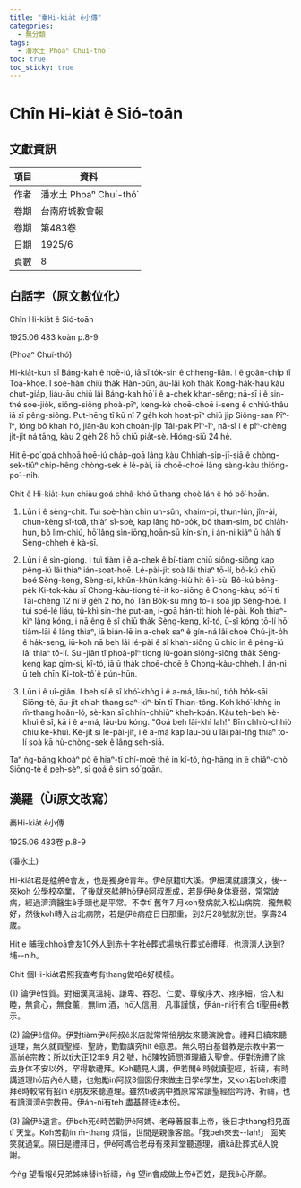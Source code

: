 ```yaml
---
title: "秦Hi-kia̍t ê小傳"
categories:
  - 無分類
tags:
  - 潘水土 Phoaⁿ Chuí-thó͘
toc: true
toc_sticky: true
---
```


# Chîn Hi-kia̍t ê Sió-toān

## 文獻資訊

| 項目 | 資料 |
|---|---|
| 作者 | 潘水土 Phoaⁿ Chuí-thó͘ |
| 卷期 | 台南府城教會報 |
| 卷期 | 第483卷 |
| 日期 | 1925/6 |
| 頁數 | 8 |

## 白話字（原文數位化）

Chîn Hi-kia̍t ê Sió-toān

1925.06 483 koàn p.8-9

(Phoaⁿ Chuí-thó͘)

Hi-kia̍t-kun sī Báng-kah ê hoē-iú, iā sī to̍k-sin ê chheng-liân. I ê goân-chi̍p tī Toā-khoe. I soè-hàn chiū tha̍k Hàn-bûn, āu-lâi koh tha̍k Kong-ha̍k-hāu kàu chut-gia̍p, liáu-āu chiū lâi Báng-kah hō͘ i ê a-chek khan-sêng; nā-sī i ê sin-thé soe-jio̍k, siông-siông phoà-pīⁿ, keng-kè choē-choē i-seng ê chhiú-thâu iā sī pêng-siông. Put-hēng tī kū nî 7 ge̍h koh hoat-pīⁿ chiū ji̍p Siông-san Pīⁿ-īⁿ, lóng bô khah hó, jiân-āu koh choán-ji̍p Tâi-pak Pīⁿ-īⁿ, nā-sī i ê pīⁿ-chèng ji̍t-ji̍t ná tāng, kàu 2 ge̍h 28 hō chiū pia̍t-sè. Hióng-siū 24 hè.

Hit ē-po͘ goá chhoā hoē-iú cha̍p-goā lâng kàu Chhiah-si̍p-jī-siā ê chòng-sek-tiûⁿ chip-hêng chòng-sek ê lé-pài, iā choē-choē lâng sàng-kàu thióng-po͘--ni̍h.

Chit ê Hi-kia̍t-kun chiàu goá chhâ-khó ū thang choè lán ê hó bô͘-hoān.

1. Lūn i ê sèng-chit. Tuì soè-hàn chin un-sûn, khaim-pi, thun-lún, jîn-ài, chun-kèng sī-toā, thiàⁿ sī-soè, kap lâng hô-bo̍k, bô tham-sim, bô chia̍h-hun, bô lim-chiú, hō͘ lâng sìn-iōng,hoān-sū kín-sīn, i án-ni kiâⁿ ū ha̍h tī Sèng-chheh ê kà-sī.

2. Lūn i ê sìn-gióng. I tuì tiàm i ê a-chek ê bí-tiàm chiū siông-siông kap pêng-iú lâi thiaⁿ ián-soat-hoē. Lé-pài-ji̍t soà lâi thiaⁿ tō-lí, bô-kú chiū boé Sèng-keng, Sèng-si, khûn-khûn káng-kiù hit ê ì-sù. Bô-kú bêng-pe̍k Ki-tok-kàu sī Chong-kàu-tiong tē-it ko-siōng ê Chong-kàu; só͘-í tī Tāi-chèng 12 nî 9 ge̍h 2 hō, hō͘ Tân Bo̍k-su mn̄g tō-lí soà ji̍p Sèng-hoē. I tuì soé-lé liáu, tû-khì sin-thé put-an, í-goā hán-tit hioh lé-pài. Koh thiaⁿ-kìⁿ lâng kóng, i nā êng ê sî chiū tha̍k Sèng-keng, kî-tó, ū-sî kóng tō-lí hō͘ tiàm-lāi ê lâng thiaⁿ, iā bián-lē in a-chek saⁿ ê gín-ná lâi choè Chú-ji̍t-o̍h ê ha̍k-seng, iū-koh nā beh lâi lé-pài ê sî khah-siông ū chio in ê pêng-iú lâi thiaⁿ tō-lí. Sui-jiân tī phoà-pīⁿ tiong iû-goân siông-siông tha̍k Sèng-keng kap gîm-si, kî-tó, iā ū tha̍k choē-choē ê Chong-kàu-chheh. I án-ni ū teh chīn Ki-tok-tô͘ ê pún-hūn.

3. Lūn i ê uî-giân. I beh sí ê sî khó͘-khǹg i ê a-má, lāu-bú, tio̍h ho̍k-sāi Siōng-tè, āu-ji̍t chiah thang saⁿ-kìⁿ-bīn tī Thian-tông. Koh khó͘-khǹg in m̄-thang hoân-ló, sè-kan sī chhin-chhiūⁿ kheh-koán. Kàu teh-beh kè-khuì ê sî, kā i ê a-má, lāu-bú kóng. "Goá beh lâi-khì lah!" Bīn chhiò-chhiò chiū kè-khuì. Kè-ji̍t sī lé-pài-ji̍t, i ê a-má kap lāu-bú ū lâi pài-tn̂g thiaⁿ tō-lí soà kā hù-chòng-sek ê lâng seh-siā.

Taⁿ ǹg-bāng khoàⁿ pò ê hiaⁿ-tī chí-moē thè in kî-tó, ǹg-hāng in ē chiâⁿ-chò Siōng-tè ê peh-sèⁿ, sī goá ê sim só͘ goān.

## 漢羅（Ùi原文改寫）

秦Hi-kia̍t ê小傳

1925.06 483卷 p.8-9

(潘水土)

Hi-kia̍t君是艋舺ê會友，也是獨身ê青年。伊ê原籍tī大溪。伊細漢就讀漢文，後--來koh 公學校卒業，了後就來艋舺hō͘伊ê阿叔牽成，若是伊ê身体衰弱，常常詖病，經過濟濟醫生ê手頭也是平常。不幸tī 舊年7 月koh發病就入松山病院，攏無較好，然後koh轉入台北病院，若是伊ê病症日日那重，到2月28號就別世。享壽24歲。

Hit e 晡我chhoā會友10外人到赤十字社ê葬式場執行葬式ê禮拜，也濟濟人送到?埔--ni̍h。

Chit 個Hi-kia̍t君照我查考有thang做咱ê好模樣。

(1) 論伊ê性質。對細漢真溫純、謙卑、吞忍、仁愛、尊敬序大、疼序細，佮人和睦，無貪心，無食薰，無lim 酒，hō͘人信用，凡事謹慎，伊án-ni行有合 tī聖冊ê教示。

(2) 論伊ê信仰。伊對tiàm伊ê阿叔ê米店就常常佮朋友來聽演說會。禮拜日續來聽道理，無久就買聖經、聖詩，勤勤講究hit ê意思。無久明白基督教是宗教中第一高尚ê宗教；所以tī大正12年9 月2 號，hō͘陳牧師問道理續入聖會。伊對洗禮了除去身体不安以外，罕得歇禮拜。Koh聽見人講，伊若閒ê 時就讀聖經，祈禱，有時講道理hō͘店內ê人聽，也勉勵in阿叔3個囡仔來做主日學ê學生，又koh若beh來禮拜ê時較常有招in ê朋友來聽道理。雖然tī破病中猶原常常讀聖經佮吟詩、祈禱，也有讀濟濟ê宗教冊。伊án-ni有teh 盡基督徒ê本份。

(3) 論伊ê遺言。伊beh死ê時苦勸伊ê阿媽、老母著服事上帝，後日才thang相見面tī 天堂。Koh苦勸in m̄-thang 煩惱，世間是親像客館。「我beh來去--lah!」 面笑笑就過氣。隔日是禮拜日，伊ê阿媽佮老母有來拜堂聽道理，續kā赴葬式ê人說謝。

今ǹg 望看報ê兄弟姊妹替in祈禱，ǹg 望in會成做上帝ê百姓，是我ê心所願。
